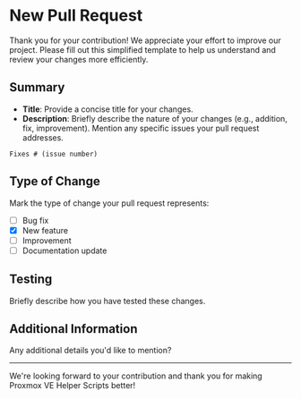 # New Pull Request

Thank you for your contribution! We appreciate your effort to improve our project. Please fill out this simplified template to help us understand and review your changes more efficiently.

## Summary

- **Title**: Provide a concise title for your changes.
- **Description**: Briefly describe the nature of your changes (e.g., addition, fix, improvement). Mention any specific issues your pull request addresses.

`Fixes # (issue number)`

## Type of Change

Mark the type of change your pull request represents:

- [ ] Bug fix
- [X] New feature
- [ ] Improvement
- [ ] Documentation update

## Testing

Briefly describe how you have tested these changes.

## Additional Information

Any additional details you'd like to mention?

---

We're looking forward to your contribution and thank you for making Proxmox VE Helper Scripts better!
